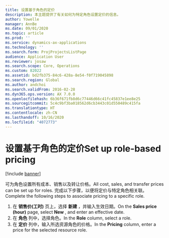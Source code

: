 ```yaml
---
title: 设置基于角色的定价
description: 本主题提供了有关如何为特定角色设置定价的信息。
author: Yowelle
manager: AnnBe
ms.date: 09/01/2020
ms.topic: article
ms.prod: ''
ms.service: dynamics-ax-applications
ms.technology: ''
ms.search.form: ProjProjectsListPage
audience: Application User
ms.reviewer: josaw
ms.search.scope: Core, Operations
ms.custom: 82022
ms.assetid: bd2fb375-84c6-428a-8e54-f0f719045898
ms.search.region: Global
ms.author: andchoi
ms.search.validFrom: 2016-02-28
ms.dyn365.ops.version: AX 7.0.0
ms.openlocfilehash: 6b36f671fb8d6c77446d66c41fc45837e1ee8e25
ms.sourcegitcommit: 5c4c9bf3ba018562d6cb3443c01d550489c415fa
ms.translationtype: HT
ms.contentlocale: zh-CN
ms.lasthandoff: 10/16/2020
ms.locfileid: "4072773"
---
```

# <a name="set-up-role-based-pricing"></a><span data-ttu-id="0cfb0-103">设置基于角色的定价</span><span class="sxs-lookup"><span data-stu-id="0cfb0-103">Set up role-based pricing</span></span>

[!include [banner](../includes/banner.md)]

<span data-ttu-id="0cfb0-104">可为角色设置所有成本、销售以及转让价格。</span><span class="sxs-lookup"><span data-stu-id="0cfb0-104">All cost, sales, and transfer prices can be set up for roles.</span></span> <span data-ttu-id="0cfb0-105">完成以下步骤，以便将定价与特定角色相关联。</span><span class="sxs-lookup"><span data-stu-id="0cfb0-105">Complete the following steps to associate pricing to a specific role.</span></span>

1. <span data-ttu-id="0cfb0-106">在 **销售价(工时)** 页上，选择 **新建** ，并输入生效日期。</span><span class="sxs-lookup"><span data-stu-id="0cfb0-106">On the **Sales price (hour)** page, select **New** , and enter an effective date.</span></span>
2. <span data-ttu-id="0cfb0-107">在 **角色** 列中，选择角色。</span><span class="sxs-lookup"><span data-stu-id="0cfb0-107">In the **Role** column, select a role.</span></span>
3. <span data-ttu-id="0cfb0-108">在 **定价** 列中，输入所选资源角色的价格。</span><span class="sxs-lookup"><span data-stu-id="0cfb0-108">In the **Pricing** column, enter a price for the selected resource role.</span></span>
